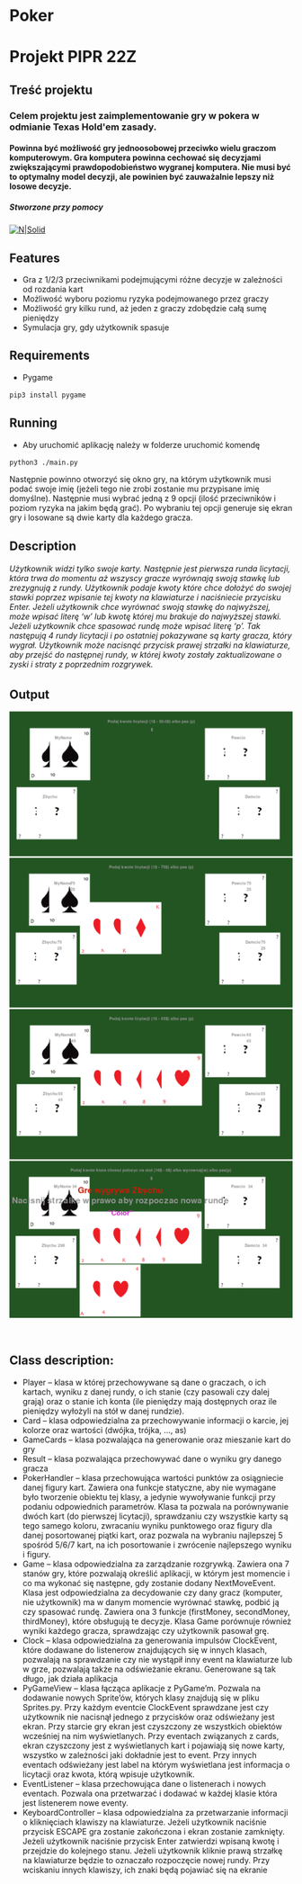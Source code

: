 # Poker
# Projekt PIPR 22Z
## Treść projektu
### Celem projektu jest zaimplementowanie gry w pokera w odmianie Texas Hold'em zasady.
#### Powinna być możliwość gry jednoosobowej przeciwko wielu graczom komputerowym. Gra komputera powinna cechować się decyzjami zwiększającymi prawdopodobieństwo wygranej komputera. Nie musi być to optymalny model decyzji, ale powinien być zauważalnie lepszy niż losowe decyzje.
##### Stworzone przy pomocy
[![N|Solid](https://www.pygame.org/images/logo_lofi.png)](https://www.pygame.org/docs/)

## Features
- Gra z 1/2/3 przeciwnikami podejmującymi różne decyzje w zależności od rozdania kart
- Możliwość wyboru poziomu ryzyka podejmowanego przez graczy
- Możliwość gry kilku rund, aż jeden z graczy zdobędzie całą sumę pieniędzy
- Symulacja gry, gdy użytkownik spasuje

## Requirements

- Pygame 
```sh 
pip3 install pygame
```

## Running
- Aby uruchomić aplikację należy w folderze uruchomić komendę
```sh
python3 ./main.py
```
Następnie powinno otworzyć się okno gry, na którym użytkownik musi podać swoje imię (jeżeli tego nie zrobi zostanie mu przypisane imię domyślne). Następnie musi wybrać jedną z 9 opcji (ilość przeciwników i poziom ryzyka na jakim będą grać). Po wybraniu tej opcji generuje się ekran gry i losowane są dwie karty dla każdego gracza.

## Description
###### Użytkownik widzi tylko swoje karty. Następnie jest pierwsza runda licytacji, która trwa do momentu aż wszyscy gracze wyrównają swoją stawkę lub zrezygnują z rundy. Użytkownik podaje kwoty które chce dołożyć do swojej stawki poprzez wpisanie tej kwoty na klawiaturze i naciśniecie przycisku Enter. Jeżeli użytkownik chce wyrównać swoją stawkę do najwyższej, może wpisać literę ‘w’ lub kwotę której mu brakuje do najwyższej stawki. Jeżeli użytkownik chce spasować rundę może wpisać literę ‘p’. Tak następują 4 rundy licytacji i po ostatniej pokazywane są karty gracza, który wygrał. Użytkownik może nacisnąć przycisk prawej strzałki na klawiaturze, aby przejść do następnej rundy, w której kwoty zostały zaktualizowane o zyski i straty z poprzednim rozgrywek. 


## Output
![image.png](./images/image.png)
![image-1.png](./images/image-1.png)
![image-2.png](./images/image-2.png)
![image-3.png](./images/image-3.png)

` `
` `


## Class description:
- Player – klasa w której przechowywane są dane o graczach, o ich kartach, wyniku z danej rundy, o ich stanie (czy pasowali czy dalej grają) oraz o stanie ich konta (ile pieniędzy mają dostępnych oraz ile pieniędzy wyłożyli na stół w danej rundzie).
- Card – klasa odpowiedzialna za przechowywanie informacji o karcie, jej kolorze oraz wartości (dwójka, trójka, …, as)
- GameCards – klasa pozwalająca na generowanie oraz mieszanie kart do gry
- Result – klasa pozwalająca przechowywać dane o wyniku gry danego gracza
- PokerHandler – klasa przechowująca wartości punktów za osiągniecie danej figury kart. Zawiera ona funkcje statyczne, aby nie wymagane było tworzenie obiektu tej klasy, a jedynie wywoływanie funkcji przy podaniu odpowiednich parametrów. Klasa ta pozwala na porównywanie dwóch kart (do pierwszej licytacji), sprawdzaniu czy wszystkie karty są tego samego koloru, zwracaniu wyniku punktowego oraz figury dla danej posortowanej piątki kart, oraz pozwala na wybraniu najlepszej 5 spośród 5/6/7 kart, na ich posortowanie i zwrócenie najlepszego wyniku i figury. 
- Game – klasa odpowiedzialna za zarządzanie rozgrywką. Zawiera ona 7 stanów gry, które pozwalają określić aplikacji, w którym jest momencie i co ma wykonać się następne, gdy zostanie dodany NextMoveEvent. Klasa jest odpowiedzialna za decydowanie czy dany gracz (komputer, nie użytkownik) ma w danym momencie wyrównać stawkę, podbić ją czy spasować rundę. Zawiera ona 3 funkcje (firstMoney, secondMoney, thirdMoney), które obsługują te decyzje. Klasa Game porównuje również wyniki każdego gracza, sprawdzając czy użytkownik pasował grę.
- Clock – klasa odpowiedzialna za generowania impulsów ClockEvent, które dodawane do listenerow znajdujących się w innych klasach, pozwalają na sprawdzanie czy nie wystąpił inny event na klawiaturze lub w grze, pozwalają także na odświeżanie ekranu. Generowane są tak długo, jak działa aplikacja
- PyGameView – klasa łącząca aplikacje z PyGame’m. Pozwala na dodawanie nowych Sprite’ów, których klasy znajdują się w pliku Sprites.py. Przy każdym eventcie ClockEvent sprawdzane jest czy użytkownik nie nacisnął jednego z przycisków oraz odświeżany jest ekran. Przy starcie gry ekran jest czyszczony ze wszystkich obiektów wcześniej na nim wyświetlanych. Przy eventach związanych z cards, ekran czyszczony jest z wyświetlanych kart i pojawiają się nowe karty, wszystko w zależności jaki dokładnie jest to event. Przy innych eventach odświeżany jest label na którym wyświetlana jest informacja o licytacji oraz kwota, którą wpisuje użytkownik. 
- EventListener – klasa przechowująca dane o listenerach i nowych eventach. Pozwala ona przetwarzać i dodawać w każdej klasie która jest listenerem nowe eventy.
- KeyboardController – klasa odpowiedzialna za przetwarzanie informacji o kliknięciach klawiszy na klawiaturze. Jeżeli użytkownik naciśnie przycisk ESCAPE gra zostanie zakończona i ekran zostanie zamknięty. Jeżeli użytkownik naciśnie przycisk Enter zatwierdzi wpisaną kwotę i przejdzie do kolejnego stanu. Jeżeli użytkownik kliknie prawą strzałkę na klawiaturze będzie to oznaczało rozpoczęcie nowej rundy. Przy wciskaniu innych klawiszy, ich znaki będą pojawiać się na ekranie 
